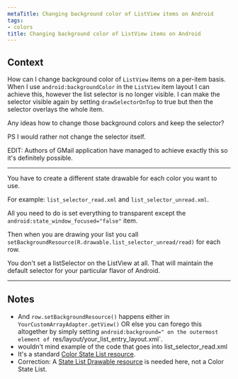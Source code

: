 ```yaml
---
metaTitle: Changing background color of ListView items on Android
tags:
- colors
title: Changing background color of ListView items on Android
---
```


## Context

How can I change background color of `ListView` items on a per-item basis. When I use `android:backgroundColor` in the `ListView` item layout I can achieve this, however the list selector is no longer visible. I can make the selector visible again by setting `drawSelectorOnTop` to true but then the selector overlays the whole item.


Any ideas how to change those background colors and keep the selector?


PS I would rather not change the selector itself.


EDIT: Authors of GMail application have managed to achieve exactly this so it's definitely possible.



---

You have to create a different state drawable for each color you want to use. 


For example: `list_selector_read.xml` and `list_selector_unread.xml`. 


All you need to do is set everything to transparent except the `android:state_window_focused="false"` item. 


Then when you are drawing your list you call `setBackgroundResource(R.drawable.list_selector_unread/read)` for each row. 


You don't set a listSelector on the ListView at all. That will maintain the default selector for your particular flavor of Android.



---

## Notes

- And `row.setBackgroundResource()` happens either in `YourCustomArrayAdapter.getView()` OR else you can forego this altogether by simply setting  `android:background=" on the outermost element of `res/layout/your_list_entry_layout.xml`.
- wouldn't mind example of the code that goes into list_selector_read.xml
-  It's a standard [Color State List resource](https://developer.android.com/guide/topics/resources/color-list-resource).
- Correction: A [State List Drawable resource](https://developer.android.com/guide/topics/resources/drawable-resource#StateList) is needed here, not a Color State List.
